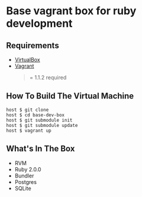 # Base vagrant box for ruby development

## Requirements

* [VirtualBox](https://www.virtualbox.org)
* [Vagrant](http://vagrantup.com)
    >= 1.1.2 required

## How To Build The Virtual Machine

    host $ git clone
    host $ cd base-dev-box
    host $ git submodule init
    host $ git submodule update
    host $ vagrant up

## What's In The Box

* RVM
* Ruby 2.0.0
* Bundler
* Postgres
* SQLite
